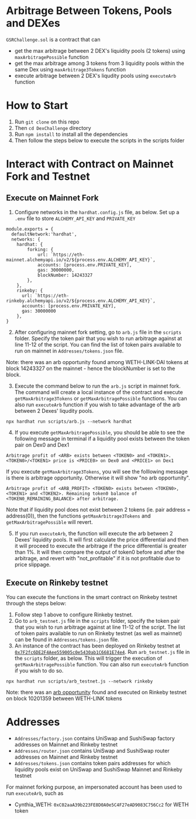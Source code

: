 # Arbitrage Between Tokens, Pools and DEXes
``GSRChallenge.sol`` is a contract that can 
* get the max arbitrage between 2 DEX's liquidity pools (2 tokens) using ``maxArbitragePossible`` function
* get the max arbitrage among 3 tokens from 3 liquidity pools within the same Dex using ``maxArbitrage3Tokens`` function
* execute arbitrage between 2 DEX's liqudity pools using `executeArb` function

# How to Start
1. Run ``git clone`` on this repo
2. Then ``cd DexChallenge`` directory
3. Run ``npm install`` to install all the dependencies
4. Then follow the steps below to execute the scripts in the scripts folder

# Interact with Contract on Mainnet Fork and Testnet
## Execute on Mainnet Fork
1. Configure networks in the ``hardhat.config.js`` file, as below. Set up a ``.env`` file to store ``ALCHEMY_API_KEY`` and ``PRIVATE_KEY``
```
module.exports = {
  defaultNetwork:'hardhat',
  networks: {
    hardhat: {
        forking: {
            url: `https://eth-mainnet.alchemyapi.io/v2/${process.env.ALCHEMY_API_KEY}`,
            accounts: [process.env.PRIVATE_KEY],
            gas: 30000000,
            blockNumber: 14243327
        },
    },
    rinkeby: {
      url: `https://eth-rinkeby.alchemyapi.io/v2/${process.env.ALCHEMY_API_KEY}`,
      accounts: [process.env.PRIVATE_KEY],
      gas: 30000000
    },
}
```
2. After configuring mainnet fork setting, go to ``arb.js`` file in the ``scripts`` folder. Specify the token pair that you wish to run arbitrage against at line 11-12 of the script. You can find the list of token pairs available to run on mainnet in ``Addresses/tokens.json`` file.

Note: there was an arb opportunity found among WETH-LINK-DAI tokens at block 14243327 on the mainnet - hence the blockNumber is set to the block.

3. Execute the command below to run the ``arb.js`` script in mainnet fork. The command will create a local instance of the contract and execute ``getMaxArbitrage3Tokens`` or ``getMaxArbitragePossible`` functions. You can also run ``executeArb`` function if you wish to take advantage of the arb between 2 Dexes' liqudity pools.
```
npx hardhat run scripts/arb.js --network hardhat
```
4. If you execute ``getMaxArbitragePossible``, you should be able to see the following message in terminal if a liquidity pool exists between the token pair on Dex0 and Dex1

```
Arbitrage profit of <ARB> exists between <TOKEN0> and <TOKEN1>. <TOKEN0>/<TOKEN1> price is <PRICE0> on Dex0 and <PRICE1> on Dex1
```
If you execute ``getMaxArbitrage3Tokens``, you will see the folllowing message is there is arbitrage opportunity. Otherwise it will show "no arb opportunity".
```
Arbitrage profit of <ARB_PROFIT> <TOKEN0> exists between <TOKEN0>, <TOKEN1> and <TOKEN2>. Remaining token0 balance of <TOKEN0_REMAINING_BALANCE> after arbitrage.
```

Note that if liquidity pool does not exist between 2 tokens (ie. pair address = address(0)), then the functions ``getMaxArbitrage3Tokens`` and ``getMaxArbitragePossible`` will revert.

5. If you run ``executeArb``, the function will execute the arb between 2 Dexes' liquidity pools. It will first calculate the price differential and then it will proceed to execute the arbitrage if the price differential is greater than 1%. It will then compare the output of token0 before and after the arbitrage, and revert with "not_profitable" if it is not profitable due to price slippage.

## Execute on Rinkeby testnet
You can execute the functions in the smart contract on Rinkeby testnet through the steps below:
1. Follow step 1 above to configure Rinkeby testnet.
2. Go to ``arb_testnet.js`` file in the ``scripts`` folder, specify the token pair that you wish to run arbitrage against at line 11-12 of the script. The list of token pairs available to run on Rinkeby testnet (as well as mainnet) can be found in ``Addresses/tokens.json`` file. 
3. An instance of the contract has been deployed on Rinkeby testnet at [``0x7F2fc6DE2F4Aee559005c0e5430ab1C6681E74e4``](https://rinkeby.etherscan.io/address/0x7F2fc6DE2F4Aee559005c0e5430ab1C6681E74e4). Run ``arb_testnet.js`` file in the ``scripts`` folder, as below. This will trigger the execution of ``getMaxArbitragePossible`` function. You can also run ``executeArb`` function if you wish to do so.
```
npx hardhat run scripts/arb_testnet.js --network rinkeby
```
Note: there was an [arb opportunity](https://rinkeby.etherscan.io/tx/0xbaab47951c0d1c28fdd80b0f5dba1cf0c57d303173d87a5f67474d2f68a6ee1e) found and executed on Rinkeby testnet on block 10201359 between WETH-LINK tokens 

# Addresses
* ``Addresses/factory.json`` contains UniSwap and SushiSwap factory addresses on Mainnet and Rinkeby testnet
* ``Addresses/router.json`` contains UniSwap and SushiSwap router addresses on Mainnet and Rinkeby testnet
* ``Addresses/tokens.json`` contains token pairs addresses for which liquidity pools exist on UniSwap and SushiSwap Mainnet and Rinkeby testnet

For mainnet forking purpose, an impersonated account has been used to run ``executeArb``, such as 
* Cynthia_WETH: ``0xC02aaA39b223FE8D0A0e5C4F27eAD9083C756Cc2`` for WETH token
